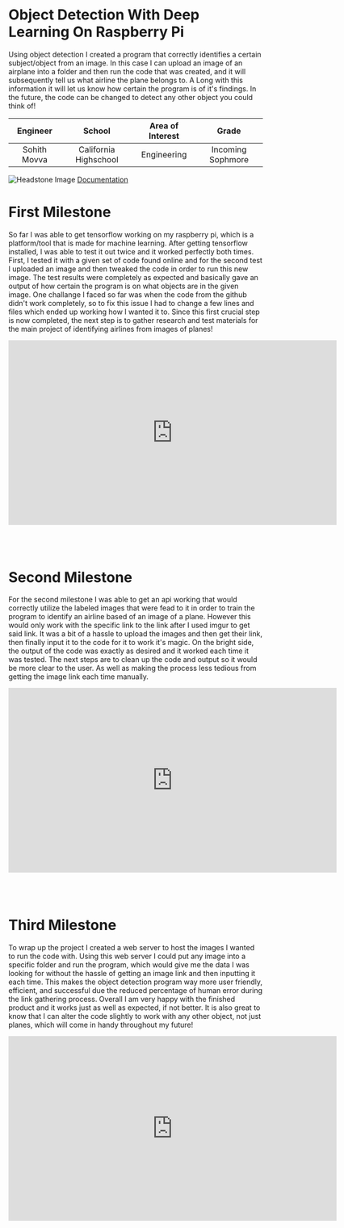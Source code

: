 ﻿# Object Detection With Deep Learning On Raspberry Pi
 
Using object detection I created a program that correctly identifies a certain subject/object from an image. In this case I can upload an image of an airplane into a folder and then run the code that was created, and it will subsequently tell us what airline the plane belongs to. A Long with this information it will let us know how certain the program is of it's findings. In the future, the code can be changed to detect any other object you could think of!

| **Engineer** | **School** | **Area of Interest** | **Grade** |
|:--:|:--:|:--:|:--:|
| Sohith Movva | California Highschool | Engineering | Incoming Sophmore

![Headstone Image](https://bluestampengineering.com/wp-content/uploads/2021/12/BlueStamp-Logo.svg)
[Documentation](BSEdocumentation.pdf)
  

# First Milestone
  
So far I was able to get tensorflow working on my raspberry pi, which is a platform/tool that is made for machine learning. After getting tensorflow installed, I was able to test it out twice and it worked perfectly both times. First, I tested it with a given set of code found online and for the second test I uploaded an image and then tweaked the code in order to run this new image. The test results were completely as expected and basically gave an output of how certain the program is on what objects are in the given image. One challange I faced so far was when the code from the github didn't work completely, so to fix this issue I had to change a few lines and files which ended up working how I wanted it to. Since this first crucial step is now completed, the next step is to gather research and test materials for the main project of identifying airlines from images of planes!

<iframe width="650" height="365.625" src="https://www.youtube.com/embed/1lDAeFAYNfI" title="YouTube video player" frameborder="0" allow="accelerometer; autoplay; clipboard-write; encrypted-media; gyroscope; picture-in-picture" allowfullscreen></iframe>
 
 <br> <br>

# Second Milestone
 
For the second milestone I was able to get an api working that would correctly utilize the labeled images that were fead to it in order to train the program to identify an airline based of an image of a plane. However this would only work with the specific link to the link after I used imgur to get said link. It was a bit of a hassle to upload the images and then get their link, then finally input it to the code for it to work it's magic. On the bright side, the output of the code was exactly as desired and it worked each time it was tested. The next steps are to clean up the code and output so it would be more clear to the user. As well as making the process less tedious from getting the image link each time manually. 
 
<iframe width="650" height="365.625" src="https://www.youtube.com/embed/qT83YkiYU4A" title="YouTube video player" frameborder="0" allow="accelerometer; autoplay; clipboard-write; encrypted-media; gyroscope; picture-in-picture" allowfullscreen></iframe>
 
 <br> <br>

# Third Milestone
 
To wrap up the project I created a web server to host the images I wanted to run the code with. Using this web server I could put any image into a specific folder and run the program, which would give me the data I was looking for without the hassle of getting an image link and then inputting it each time. This makes the object detection program way more user friendly, efficient, and successful due the reduced percentage of human error during the link gathering process. Overall I am very happy with the finished product and it works just as well as expected, if not better. It is also great to know that I can alter the code slightly to work with any other object, not just planes, which will come in handy throughout my future! 
 
<iframe width="650" height="365.625" src="https://www.youtube.com/embed/XNyUs3A4QAA" title="YouTube video player" frameborder="0" allow="accelerometer; autoplay; clipboard-write; encrypted-media; gyroscope; picture-in-picture" allowfullscreen></iframe>
